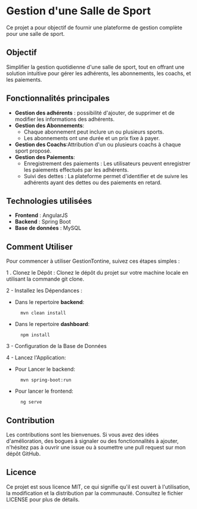 # Gestion d'une Salle de Sport
Ce projet a pour objectif de fournir une plateforme de gestion complète pour une salle de sport.
## Objectif
Simplifier la gestion quotidienne d'une salle de sport, tout en offrant une solution intuitive pour gérer les adhérents, les abonnements, les coachs, et les paiements.
## Fonctionnalités principales
- **Gestion des adhérents** : possibilité d'ajouter, de supprimer et de modifier les informations des adhérents.
- **Gestion des Abonnements**:
	- Chaque abonnement peut inclure un ou plusieurs sports.
	- Les abonnements ont une durée et un prix fixe à payer.
- **Gestion des Coachs**:Attribution d'un ou plusieurs coachs à chaque sport proposé.
- **Gestion des Paiements**:
	- Enregistrement des paiements : Les utilisateurs peuvent enregistrer les paiements effectués par les adhérents.
	- Suivi des dettes : La plateforme permet d'identifier et de suivre les adhérents ayant des dettes ou des paiements en retard.
## Technologies utilisées
- **Frontend** : AngularJS
- **Backend** : Spring Boot
- **Base de données** : MySQL
  
## Comment Utiliser
Pour commencer à utiliser GestionTontine, suivez ces étapes simples :

1 . Clonez le Dépôt : Clonez le dépôt du projet sur votre machine locale en utilisant la commande git clone.

2 - Installez les Dépendances :

- Dans le repertoire **backend**:

		mvn clean install

- Dans le repertoire **dashboard**:

  		npm install

3 - Configuration de la Base de Données

4 - Lancez l'Application:

- Pour Lancer le backend:
  
		mvn spring-boot:run

- Pour lancer le frontend:

		ng serve

## Contribution

Les contributions sont les bienvenues. Si vous avez des idées d'amélioration, des bogues à signaler ou des fonctionnalités à ajouter, n'hésitez pas à ouvrir une issue ou à soumettre une pull request sur mon dépôt GitHub.

## Licence
Ce projet est sous licence MIT, ce qui signifie qu'il est ouvert à l'utilisation, la modification et la distribution par la communauté. Consultez le fichier LICENSE pour plus de détails.


